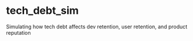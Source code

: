 # tech_debt_sim
Simulating how tech debt affects dev retention, user retention, and product reputation
